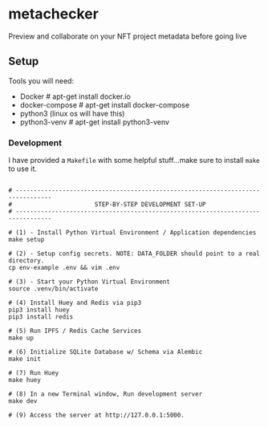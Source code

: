 # metachecker
Preview and collaborate on your NFT project metadata before going live

## Setup

Tools you will need:
* Docker  # apt-get install docker.io
* docker-compose  # apt-get install docker-compose
* python3 (linux os will have this)
* python3-venv  # apt-get install python3-venv

### Development

I have provided a `Makefile` with some helpful stuff...make sure to install `make` to use it.

```

# --------------------------------------------------------------------------------
#                       STEP-BY-STEP DEVELOPMENT SET-UP
# --------------------------------------------------------------------------------

# (1) - Install Python Virtual Environment / Application dependencies
make setup

# (2) - Setup config secrets. NOTE: DATA_FOLDER should point to a real directory.
cp env-example .env && vim .env

# (3) - Start your Python Virtual Environment
source .venv/bin/activate

# (4) Install Huey and Redis via pip3
pip3 install huey
pip3 install redis

# (5) Run IPFS / Redis Cache Services
make up

# (6) Initialize SQLite Database w/ Schema via Alembic
make init

# (7) Run Huey
make huey

# (8) In a new Terminal window, Run development server
make dev

# (9) Access the server at http://127.0.0.1:5000.
```

